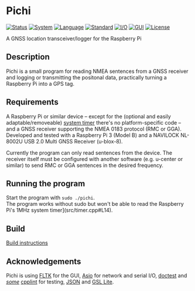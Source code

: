 # Pichi
[![Status](https://img.shields.io/badge/Status-WIP-yellow.svg)](http://www.merriam-webster.com/dictionary/work%20in%20progress)
[![System](https://img.shields.io/badge/System-Raspberry%20Pi-bc1142.svg)](https://www.raspberrypi.org/)
[![Language](https://img.shields.io/badge/Language-C%2B%2B-blue.svg)](https://isocpp.org/)
[![Standard](https://img.shields.io/badge/C%2B%2B-14-blue.svg)](https://en.wikipedia.org/wiki/C%2B%2B#Standardization)
[![I/O](https://img.shields.io/badge/I%2FO-Asio-blue.svg)](http://think-async.com/)
[![GUI](https://img.shields.io/badge/GUI-FLTK-blue.svg)](http://www.fltk.org/)
[![License](https://img.shields.io/badge/License-MIT-lightgrey.svg)](https://opensource.org/licenses/MIT)

A GNSS location transceiver/logger for the Raspberry Pi

Description
---
Pichi is a small program for reading NMEA sentences from a GNSS receiver and logging or transmitting the positonal data, practically turning a Raspberry Pi into a GPS tag.

Requirements
---
A Raspberry Pi or similar device – except for the (optional and easily adaptable/removeable) [system timer](src/timer.h) there's no platform-specific code – and a GNSS receiver supporting the NMEA 0183 protocol (RMC or GGA). Developed and tested with a Raspberry Pi 3 (Model B) and a NAVILOCK NL-8002U USB 2.0 Multi GNSS Receiver (u-blox-8).

Currently the program can only read sentences from the device. The receiver itself must be configured with another software (e.g. u-center or similar) to send RMC or GGA sentences in the desired frequency.

Running the program
---
Start the program with `sudo ./pichi`.<br>
The program works without sudo but won't be able to read the Raspberry Pi's 1MHz system timer](src/timer.cpp#L14).

Build
---
[Build instructions](/README_BUILD.md)

Acknowledgements
---
Pichi is using [FLTK](http://www.fltk.org) for the GUI, [Asio](http://think-async.com/) for network and serial I/O, [doctest](https://github.com/onqtam/doctest) and [*some*](http://kthx.de/~xeth/pub/non-const.png) [cpplint](https://github.com/google/styleguide/tree/gh-pages/cpplint) for testing, [JSON](https://github.com/nlohmann/json) and [GSL Lite](https://github.com/martinmoene/gsl-lite).
